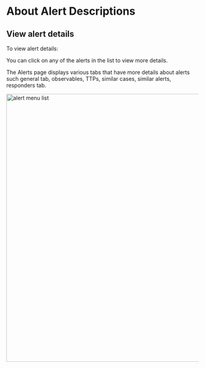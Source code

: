 # About Alert Descriptions

## View alert details

To view alert details: 

You can click on any of the alerts in the list to view more details. 

The Alerts page displays various tabs that have more details about alerts such general tab, observables, TTPs, similar cases, similar alerts, responders tab. 

<img src="/thehive/images/user-guides/analyst-corner/alerts/alerts-menu-list.png" alt="alert menu list" width="700" height="700"/>